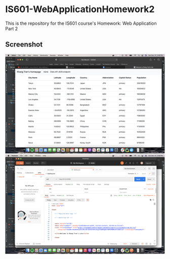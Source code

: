 # IS601-WebApplicationHomework2


This is the repository for the IS601 course's Homework: Web Application Part 2

## Screenshot

![Webpage](./screenshots/Screen%20Shot%202020-11-15%20at%202.48.46%20PM.png)
![Postman](./screenshots/Screen%20Shot%202020-11-15%20at%202.49.50%20PM.png)